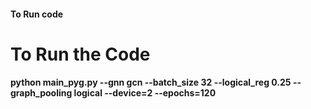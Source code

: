 #### To Run code 

# To Run the Code
#### python main_pyg.py --gnn gcn --batch_size 32 --logical_reg 0.25 --graph_pooling logical --device=2 --epochs=120